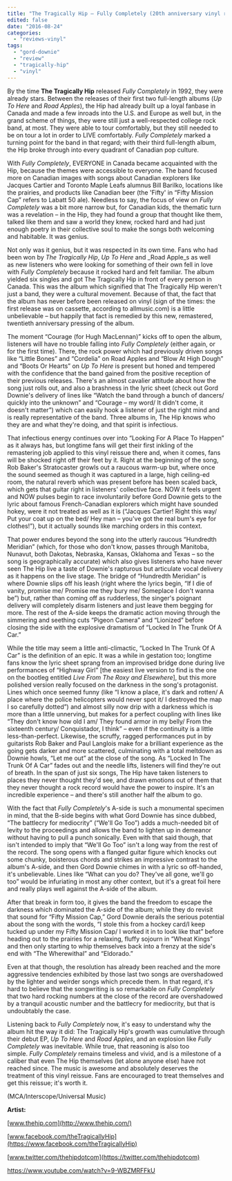 ```yaml
---
title: "The Tragically Hip – Fully Completely (20th anniversary vinyl reissue)"
edited: false
date: "2016-08-24"
categories:
  - "reviews-vinyl"
tags:
  - "gord-downie"
  - "review"
  - "tragically-hip"
  - "vinyl"
---
```


By the time **The Tragically Hip** released _Fully Completely_ in 1992, they were already stars. Between the releases of their first two full-length albums (_Up To Here_ and _Road Apples_), the Hip had already built up a loyal fanbase in Canada and made a few inroads into the U.S. and Europe as well but, in the grand scheme of things, they were still just a well-respected college rock band, at most. They were able to tour comfortably, but they still needed to be on tour a lot in order to LIVE comfortably. _Fully Completely_ marked a turning point for the band in that regard; with their third full-length album, the Hip broke through into every quadrant of Canadian pop culture.

With _Fully Completely_, EVERYONE in Canada became acquainted with the Hip, because the themes were accessible to everyone. The band focused more on Canadian images with songs about Canadian explorers like Jacques Cartier and Toronto Maple Leafs alumnus Bill Barilko, locations like the prairies, and products like Canadian beer (the 'Fifty' in “Fifty Mission Cap” refers to Labatt 50 ale). Needless to say, the focus of view on _Fully Completely_ was a bit more narrow but, for Canadian kids, the thematic turn was a revelation – in the Hip, they had found a group that thought like them, talked like them and saw a world they knew, rocked hard and had just enough poetry in their collective soul to make the songs both welcoming and habitable. It was genius.

Not only was it genius, but it was respected in its own time. Fans who had been won by _The Tragically Hip_, _Up To Here_ and _Road Apple_s as well as new listeners who were looking for something of their own fell in love with _Fully Completely_ because it rocked hard and felt familiar. The album yielded six singles and got The Tragically Hip in front of every person in Canada. This was the album which signified that The Tragically Hip weren't just a band, they were a cultural movement. Because of that, the fact that the album has never before been released on vinyl (sign of the times: the first release was on cassette, according to allmusic.com) is a little unbelievable – but happily that fact is remedied by this new, remastered, twentieth anniversary pressing of the album.

The moment “Courage (for Hugh MacLennan)” kicks off to open the album, listeners will have no trouble falling into _Fully Completely_ (either again, or for the first time). There, the rock power which had previously driven songs like “Little Bones” and “Cordelia” on Road Apples and “Blow At High Dough” and “Boots Or Hearts” on _Up To Here_ is present but honed and tempered with the confidence that the band gained from the positive reception of their previous releases. There's an almost cavalier attitude about how the song just rolls out, and also a brashness in the lyric sheet (check out Gord Downie's delivery of lines like “Watch the band through a bunch of dancers/ quickly into the unknown” and “Courage – my word/ It didn't come, it doesn't matter”) which can easily hook a listener of just the right mind and is really representative of the band. Three albums in, The Hip knows who they are and what they're doing, and that spirit is infectious.

That infectious energy continues over into “Looking For A Place To Happen” as it always has, but longtime fans will get their first inkling of the remastering job applied to this vinyl reissue there and, when it comes, fans will be shocked right off their feet by it. Right at the beginning of the song, Rob Baker's Stratocaster growls out a raucous warm-up but, where once the sound seemed as though it was captured in a large, high ceiling-ed room, the natural reverb which was present before has been scaled back, which gets that guitar right in listeners' collective face. NOW it feels urgent and NOW pulses begin to race involuntarily before Gord Downie gets to the lyric about famous French-Canadian explorers which might have sounded hokey, were it not treated as well as it is (“Jacques Cartier! Right this way/ Put your coat up on the bed/ Hey man – you've got the real bum's eye for clothes!”), but it actually sounds like marching orders in this context.

That power endures beyond the song into the utterly raucous “Hundredth Meridian” (which, for those who don't know, passes through Manitoba, Nunavut, both Dakotas, Nebraska, Kansas, Oklahoma and Texas – so the song is geographically accurate) which also gives listeners who have never seen The Hip live a taste of Downie's rapturous but articulate vocal delivery as it happens on the live stage. The bridge of “Hundredth Meridian” is where Downie slips off his leash (right where the lyrics begin, “If I die of vanity, promise me/ Promise me they bury me/ Someplace I don't wanna be”) but, rather than coming off as rudderless, the singer's poignant delivery will completely disarm listeners and just leave them begging for more. The rest of the A-side keeps the dramatic action moving through the simmering and seething cuts “Pigeon Camera” and “Lionized” before closing the side with the explosive dramatism of “Locked In The Trunk Of A Car.”

While the title may seem a little anti-climactic, “Locked In The Trunk Of A Car” is the definition of an epic. It was a while in gestation too; longtime fans know the lyric sheet sprang from an improvised bridge done during live performances of “Highway Girl” \[the easiest live version to find is the one on the bootleg entitled _Live From The Roxy and Elsewhere_\], but this more polished version really focused on the darkness in the song's protagonist. Lines which once seemed funny (like “I know a place, it's dark and rotten/ A place where the police helicopters would never spot it/ I destroyed the map I so carefully dotted”) and almost silly now drip with a darkness which is more than a little unnerving, but makes for a perfect coupling with lines like “They don't know how old I am/ They found armor in my belly/ From the sixteenth century/ Conquistador, I think” – even if the continuity is a little less-than-perfect. Likewise, the scruffy, ragged performances put in by guitarists Rob Baker and Paul Langlois make for a brilliant experience as the going gets darker and more scattered, culminating with a total meltdown as Downie howls, “Let me out” at the close of the song. As “Locked In The Trunk Of A Car” fades out and the needle lifts, listeners will find they're out of breath. In the span of just six songs, The Hip have taken listeners to places they never thought they'd see, and drawn emotions out of them that they never thought a rock record would have the power to inspire. It's an incredible experience – and there's still another half the album to go.

With the fact that _Fully Completely_'s A-side is such a monumental specimen in mind, that the B-side begins with what Gord Downie has since dubbed, “The battlecry for mediocrity” (“We'll Go Too”) adds a much-needed bit of levity to the proceedings and allows the band to lighten up in demeanor without having to pull a punch sonically. Even with that said though, that isn't intended to imply that “We'll Go Too” isn't a long way from the rest of the record. The song opens with a flanged guitar figure which knocks out some chunky, boisterous chords and strikes an impressive contrast to the album's A-side, and then Gord Downie chimes in with a lyric so off-handed, it's unbelievable. Lines like “What can you do? They've all gone, we'll go too” would be infuriating in most any other context, but it's a great foil here and really plays well against the A-side of the album.

After that break in form too, it gives the band the freedom to escape the darkness which dominated the A-side of the album; while they do revisit that sound for “Fifty Mission Cap,” Gord Downie derails the serious potential about the song with the words, “I stole this from a hockey card/I keep tucked up under my Fifty Mission Cap/ I worked it in to look like that” before heading out to the prairies for a relaxing, fluffy sojourn in “Wheat Kings” and then only starting to whip themselves back into a frenzy at the side's end with “The Wherewithal” and “Eldorado.”

Even at that though, the resolution has already been reached and the more aggressive tendencies exhibited by those last two songs are overshadowed by the lighter and weirder songs which precede them. In that regard, it's hard to believe that the songwriting is so remarkable on _Fully Completely_ that two hard rocking numbers at the close of the record are overshadowed by a tranquil acoustic number and the battlecry for mediocrity, but that is undoubtably the case.

Listening back to _Fully Completely_ now, it's easy to understand why the album hit the way it did: The Tragically Hip's growth was cumulative through their debut EP, _Up To Here_ and _Road Apples_, and an explosion like _Fully Completely_ was inevitable. While true, that reasoning is also too simple. _Fully Completely_ remains timeless and vivid, and is a milestone of a caliber that even The Hip themselves (let alone anyone else) have not reached since. The music is awesome and absolutely deserves the treatment of this vinyl reissue. Fans are encouraged to treat themselves and get this reissue; it's worth it.

(MCA/Interscope/Universal Music)

**Artist:**

[www.thehip.com](http://www.thehip.com/)

[www.facebook.com/theTragicallyHip](https://www.facebook.com/theTragicallyHip)

[www.twitter.com/thehipdotcom](https://twitter.com/thehipdotcom)

https://www.youtube.com/watch?v=9-WBZMRFFkU
